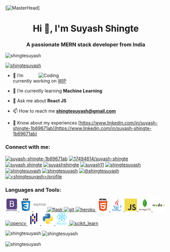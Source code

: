 [![MasterHead](https://user-images.githubusercontent.com/71918974/142886432-5c357a65-f08c-4a72-acbb-115f1b3e051b.jpg)]
<h1 align="center">Hi 👋, I'm Suyash Shingte</h1>
<h3 align="center">A passionate MERN stack developer from India</h3>

<p align="left"> <img src="https://komarev.com/ghpvc/?username=shingtesuyash&label=Profile%20views&color=0e75b6&style=flat" alt="shingtesuyash" /> </p>

<p align="left"> <a href="https://github.com/ryo-ma/github-profile-trophy"><img src="https://github-profile-trophy.vercel.app/?username=shingtesuyash" alt="shingtesuyash" /></a> </p>
<img align="right" alt="Coding" width="400" src="https://media2.giphy.com/media/RbDKaczqWovIugyJmW/giphy.gif?cid=790b7611672b7ca6a061d8ea0dbe4656f47005c86244bf0d&rid=giphy.gif&ct=g">

- 🔭 I’m currently working on [WIP](https://github.com/dubeyadarsh/WIP)

- 🌱 I’m currently learning **Machine Learning**

- 💬 Ask me about **React JS**

- 📫 How to reach me **shingtesuyash@gmail.com**

- 📄 Know about my experiences [https://www.linkedin.com/in/suyash-shingte-1b69671ab](https://www.linkedin.com/in/suyash-shingte-1b69671ab)

<h3 align="left">Connect with me:</h3>
<p align="left">
<a href="https://linkedin.com/in/suyash-shingte-1b69671ab" target="blank"><img align="center" src="https://raw.githubusercontent.com/rahuldkjain/github-profile-readme-generator/master/src/images/icons/Social/linked-in-alt.svg" alt="suyash-shingte-1b69671ab" height="30" width="40" /></a>
<a href="https://stackoverflow.com/users/17494614/suyash-shingte" target="blank"><img align="center" src="https://raw.githubusercontent.com/rahuldkjain/github-profile-readme-generator/master/src/images/icons/Social/stack-overflow.svg" alt="17494614/suyash-shingte" height="30" width="40" /></a>
<a href="https://fb.com/suyash shingte" target="blank"><img align="center" src="https://raw.githubusercontent.com/rahuldkjain/github-profile-readme-generator/master/src/images/icons/Social/facebook.svg" alt="suyash shingte" height="30" width="40" /></a>
<a href="https://instagram.com/suyashshingte" target="blank"><img align="center" src="https://raw.githubusercontent.com/rahuldkjain/github-profile-readme-generator/master/src/images/icons/Social/instagram.svg" alt="suyashshingte" height="30" width="40" /></a>
<a href="https://www.codechef.com/users/suyash11" target="blank"><img align="center" src="https://cdn.jsdelivr.net/npm/simple-icons@3.1.0/icons/codechef.svg" alt="suyash11" height="30" width="40" /></a>
<a href="https://www.hackerrank.com/shingtesuyash" target="blank"><img align="center" src="https://raw.githubusercontent.com/rahuldkjain/github-profile-readme-generator/master/src/images/icons/Social/hackerrank.svg" alt="shingtesuyash" height="30" width="40" /></a>
<a href="https://codeforces.com/profile/shingtesuyash" target="blank"><img align="center" src="https://raw.githubusercontent.com/rahuldkjain/github-profile-readme-generator/master/src/images/icons/Social/codeforces.svg" alt="shingtesuyash" height="30" width="40" /></a>
<a href="https://www.leetcode.com/shingtesuyash" target="blank"><img align="center" src="https://raw.githubusercontent.com/rahuldkjain/github-profile-readme-generator/master/src/images/icons/Social/leet-code.svg" alt="shingtesuyash" height="30" width="40" /></a>
<a href="https://www.hackerearth.com/@shingtesuyash" target="blank"><img align="center" src="https://raw.githubusercontent.com/rahuldkjain/github-profile-readme-generator/master/src/images/icons/Social/hackerearth.svg" alt="@shingtesuyash" height="30" width="40" /></a>
<a href="https://auth.geeksforgeeks.org/user/<shingtesuyash>/profile" target="blank"><img align="center" src="https://raw.githubusercontent.com/rahuldkjain/github-profile-readme-generator/master/src/images/icons/Social/geeks-for-geeks.svg" alt="<shingtesuyash>/profile" height="30" width="40" /></a>
</p>

<h3 align="left">Languages and Tools:</h3>
<p align="left"> <a href="https://getbootstrap.com" target="_blank" rel="noreferrer"> <img src="https://raw.githubusercontent.com/devicons/devicon/master/icons/bootstrap/bootstrap-plain-wordmark.svg" alt="bootstrap" width="40" height="40"/> </a> <a href="https://www.w3schools.com/css/" target="_blank" rel="noreferrer"> <img src="https://raw.githubusercontent.com/devicons/devicon/master/icons/css3/css3-original-wordmark.svg" alt="css3" width="40" height="40"/> </a> <a href="https://expressjs.com" target="_blank" rel="noreferrer"> <img src="https://raw.githubusercontent.com/devicons/devicon/master/icons/express/express-original-wordmark.svg" alt="express" width="40" height="40"/> </a> <a href="https://flask.palletsprojects.com/" target="_blank" rel="noreferrer"> <img src="https://www.vectorlogo.zone/logos/pocoo_flask/pocoo_flask-icon.svg" alt="flask" width="40" height="40"/> </a> <a href="https://git-scm.com/" target="_blank" rel="noreferrer"> <img src="https://www.vectorlogo.zone/logos/git-scm/git-scm-icon.svg" alt="git" width="40" height="40"/> </a> <a href="https://heroku.com" target="_blank" rel="noreferrer"> <img src="https://www.vectorlogo.zone/logos/heroku/heroku-icon.svg" alt="heroku" width="40" height="40"/> </a> <a href="https://www.w3.org/html/" target="_blank" rel="noreferrer"> <img src="https://raw.githubusercontent.com/devicons/devicon/master/icons/html5/html5-original-wordmark.svg" alt="html5" width="40" height="40"/> </a> <a href="https://www.java.com" target="_blank" rel="noreferrer"> <img src="https://raw.githubusercontent.com/devicons/devicon/master/icons/java/java-original.svg" alt="java" width="40" height="40"/> </a> <a href="https://developer.mozilla.org/en-US/docs/Web/JavaScript" target="_blank" rel="noreferrer"> <img src="https://raw.githubusercontent.com/devicons/devicon/master/icons/javascript/javascript-original.svg" alt="javascript" width="40" height="40"/> </a> <a href="https://www.mongodb.com/" target="_blank" rel="noreferrer"> <img src="https://raw.githubusercontent.com/devicons/devicon/master/icons/mongodb/mongodb-original-wordmark.svg" alt="mongodb" width="40" height="40"/> </a> <a href="https://nodejs.org" target="_blank" rel="noreferrer"> <img src="https://raw.githubusercontent.com/devicons/devicon/master/icons/nodejs/nodejs-original-wordmark.svg" alt="nodejs" width="40" height="40"/> </a> <a href="https://opencv.org/" target="_blank" rel="noreferrer"> <img src="https://www.vectorlogo.zone/logos/opencv/opencv-icon.svg" alt="opencv" width="40" height="40"/> </a> <a href="https://pandas.pydata.org/" target="_blank" rel="noreferrer"> <img src="https://raw.githubusercontent.com/devicons/devicon/2ae2a900d2f041da66e950e4d48052658d850630/icons/pandas/pandas-original.svg" alt="pandas" width="40" height="40"/> </a> <a href="https://www.python.org" target="_blank" rel="noreferrer"> <img src="https://raw.githubusercontent.com/devicons/devicon/master/icons/python/python-original.svg" alt="python" width="40" height="40"/> </a> <a href="https://reactjs.org/" target="_blank" rel="noreferrer"> <img src="https://raw.githubusercontent.com/devicons/devicon/master/icons/react/react-original-wordmark.svg" alt="react" width="40" height="40"/> </a> <a href="https://scikit-learn.org/" target="_blank" rel="noreferrer"> <img src="https://upload.wikimedia.org/wikipedia/commons/0/05/Scikit_learn_logo_small.svg" alt="scikit_learn" width="40" height="40"/> </a> </p>

<p><img align="left" src="https://github-readme-stats.vercel.app/api/top-langs?username=shingtesuyash&show_icons=true&locale=en&layout=compact" alt="shingtesuyash" /></p>

<p>&nbsp;<img align="center" src="https://github-readme-stats.vercel.app/api?username=shingtesuyash&show_icons=true&locale=en" alt="shingtesuyash" /></p>

<p><img align="center" src="https://github-readme-streak-stats.herokuapp.com/?user=shingtesuyash&" alt="shingtesuyash" /></p>

